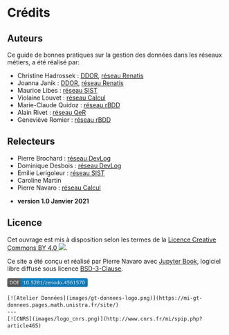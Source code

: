 # Crédits

## Auteurs

Ce guide de bonnes pratiques sur la gestion des données dans les réseaux métiers, a été réalisé par:

* Christine Hadrossek : [DDOR](https://www.science-ouverte.cnrs.fr/), [réseau Renatis](http://renatis.cnrs.fr/)
* Joanna Janik : [DDOR](https://www.science-ouverte.cnrs.fr/), [réseau Renatis](http://renatis.cnrs.fr/)
* Maurice Libes : [réseau SIST](https://sist.cnrs.fr)
* Violaine Louvet : [réseau Calcul](https://calcul.math.cnrs.fr/)
* Marie-Claude Quidoz : [réseau rBDD](http://rbdd.cnrs.fr/)
* Alain Rivet : [réseau QeR](http://qualite-en-recherche.cnrs.fr/)
* Geneviève Romier : [réseau rBDD](http://rbdd.cnrs.fr/)

## Relecteurs

* Pierre Brochard : [réseau DevLog](http://devlog.cnrs.fr/)
* Dominique Desbois : [réseau DevLog](http://devlog.cnrs.fr/)
* Emilie Lerigoleur : [réseau SIST](https://sist.cnrs.fr)
* Caroline Martin
* Pierre Navaro : [réseau Calcul](https://calcul.math.cnrs.fr/)

- **version 1.0 Janvier 2021**


## Licence 

Cet ouvrage est mis à disposition selon les termes de la [Licence Creative Commons BY 4.0 ![](https://licensebuttons.net/l/by/4.0/80x15.png)](https://creativecommons.org/licenses/by/4.0/deed.fr).

Ce site a été conçu et réalisé par Pierre Navaro avec [Jupyter Book](https://jupyterbook.org), logiciel libre diffusé sous licence [BSD-3-Clause](https://opensource.org/licenses/BSD-3-Clause).

 [![DOI](images/309799008.png)](https://zenodo.org/badge/latestdoi/309799008)

````{panels}
[![Atelier Données](images/gt-donnees-logo.png)](https://mi-gt-donnees.pages.math.unistra.fr/site/)
---
[![CNRS](images/logo_cnrs.png)](http://www.cnrs.fr/mi/spip.php?article465)
````


